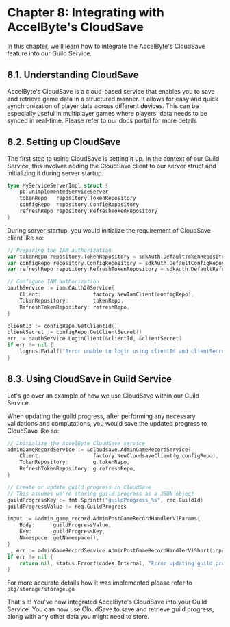 # Chapter 8: Integrating with AccelByte's CloudSave

In this chapter, we'll learn how to integrate the AccelByte's CloudSave feature into our Guild Service.

## 8.1. Understanding CloudSave

AccelByte's CloudSave is a cloud-based service that enables you to save and retrieve game data in 
a structured manner. It allows for easy and quick synchronization of player data across different 
devices. This can be especially useful in multiplayer games where players' data needs to be synced 
in real-time. Please refer to our docs portal for more details

## 8.2. Setting up CloudSave

The first step to using CloudSave is setting it up. 
In the context of our Guild Service, this involves adding the CloudSave client to our server struct 
and initializing it during server startup.

```go
type MyServiceServerImpl struct {
	pb.UnimplementedServiceServer
	tokenRepo   repository.TokenRepository
	configRepo  repository.ConfigRepository
	refreshRepo repository.RefreshTokenRepository
}
```

During server startup, you would initialize the requirement of CloudSave client like so:

```go
// Preparing the IAM authorization
var tokenRepo repository.TokenRepository = sdkAuth.DefaultTokenRepositoryImpl()
var configRepo repository.ConfigRepository = sdkAuth.DefaultConfigRepositoryImpl()
var refreshRepo repository.RefreshTokenRepository = sdkAuth.DefaultRefreshTokenImpl()

// Configure IAM authorization
oauthService := iam.OAuth20Service{
    Client:                 factory.NewIamClient(configRepo),
    TokenRepository:        tokenRepo,
    RefreshTokenRepository: refreshRepo,
}

clientId := configRepo.GetClientId()
clientSecret := configRepo.GetClientSecret()
err := oauthService.LoginClient(&clientId, &clientSecret)
if err != nil {
    logrus.Fatalf("Error unable to login using clientId and clientSecret: %v", err)
}

```

## 8.3. Using CloudSave in Guild Service

Let's go over an example of how we use CloudSave within our Guild Service.

When updating the guild progress, after performing any necessary validations and computations, 
you would save the updated progress to CloudSave like so:


```go
// Initialize the AccelByte CloudSave service
adminGameRecordService := &cloudsave.AdminGameRecordService{
    Client:                 factory.NewCloudsaveClient(g.configRepo), 
    TokenRepository:        g.tokenRepo,
    RefreshTokenRepository: g.refreshRepo,
}

// Create or update guild progress in CloudSave
// This assumes we're storing guild progress as a JSON object
guildProgressKey := fmt.Sprintf("guildProgress_%s", req.GuildId)
guildProgressValue := req.GuildProgress

input := &admin_game_record.AdminPostGameRecordHandlerV1Params{
    Body:      guildProgressValue,
    Key:       guildProgressKey,
    Namespace: getNamespace(),
}
_, err := adminGameRecordService.AdminPostGameRecordHandlerV1Short(input)
if err != nil {
    return nil, status.Errorf(codes.Internal, "Error updating guild progress: %v", err)
}
```

For more accurate details how it was implemented please refer to `pkg/storage/storage.go`

That's it! You've now integrated AccelByte's CloudSave into your Guild Service. 
You can now use CloudSave to save and retrieve guild progress, along with any other 
data you might need to store.
